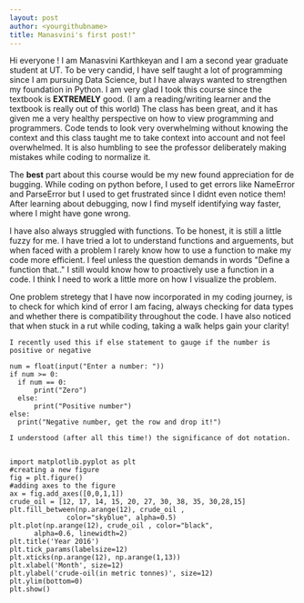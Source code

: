 ```yaml
---
layout: post
author: <yourgithubname>
title: Manasvini's first post!"
---
```


Hi everyone ! 
I am Manasvini Karthkeyan and I am a second year graduate student at UT. To be very candid, I have self taught a lot of programming since I am pursuing Data Science, but I have always wanted to strengthen my foundation in Python. 
 I am very glad I took this course since the textbook is **EXTREMELY** good. (I am a reading/writing learner and the textbook is really out of this world)
  The class has been great, and it has given me a very healthy perspective on how to view programming and programmers. Code tends to look very overwhelming without knowing the context
  and this class taught me to take context into account and not feel overwhelmed. It is also humbling to see the professor deliberately making mistakes while coding to normalize it.

The **best** part about this course would be my new found appreciation for de bugging. While coding on python before, I used to get errors like NameError and ParseError but I used to get frustrated since I didnt even notice them!
  After learning about debugging, now I find myself identifying way faster, where I might have gone wrong.

  I have also always struggled with functions. To be honest, it is still a little fuzzy for me. I have tried a lot to understand functions and arguements, but when faced with a problem I rarely know how to use a function to make my code more efficient.
  I feel unless the question demands in words "Define a function that.." I still would know how to proactively use a function in a code. I think I need to work a little more on how I visualize the problem.

  One problem stretegy that I have now incorporated in my coding journey, is to check for which kind of error I am facing, always checking for data types and whether there is compatibility throughout the code. I have also noticed that
  when stuck in a rut while coding, taking a walk helps gain your clarity! 


  ```
  I recently used this if else statement to gauge if the number is positive or negative
  
num = float(input("Enter a number: "))
if num >= 0:
    if num == 0:
        print("Zero")
    else:
        print("Positive number")
else:
    print("Negative number, get the row and drop it!")
  
  ```


   ```
  I understood (after all this time!) the significance of dot notation.
  
  
import matplotlib.pyplot as plt
#creating a new figure
fig = plt.figure()
#adding axes to the figure
ax = fig.add_axes([0,0,1,1])
crude_oil = [12, 17, 14, 15, 20, 27, 30, 38, 35, 30,28,15]
plt.fill_between(np.arange(12), crude_oil ,
                 color="skyblue", alpha=0.5)
plt.plot(np.arange(12), crude_oil , color="black",
         alpha=0.6, linewidth=2)
plt.title('Year 2016')
plt.tick_params(labelsize=12)
plt.xticks(np.arange(12), np.arange(1,13))
plt.xlabel('Month', size=12)
plt.ylabel('crude-oil(in metric tonnes)', size=12)
plt.ylim(bottom=0)
plt.show()
  
  ```
